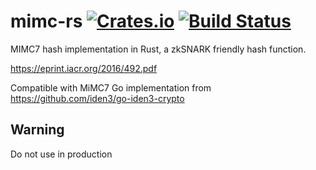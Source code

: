 # mimc-rs [![Crates.io](https://img.shields.io/crates/v/mimc-rs.svg)](https://crates.io/crates/mimc-rs) [![Build Status](https://travis-ci.org/arnaucube/mimc-rs.svg?branch=master)](https://travis-ci.org/arnaucube/mimc-rs)
MIMC7 hash implementation in Rust, a zkSNARK friendly hash function.

https://eprint.iacr.org/2016/492.pdf

Compatible with MiMC7 Go implementation from https://github.com/iden3/go-iden3-crypto

## Warning
Do not use in production
